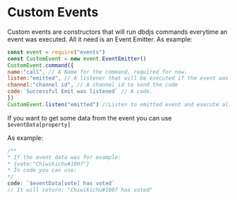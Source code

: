 # Custom Events

Custom events are constructors that will run dbdjs commands everytime an event was executed. All it need is an Event Emitter. As example:

```javascript
const event = require("events")
const CustomEvent = new event.EventEmitter()
CustomEvent.command({
name:"call", // A Name for the command, required for now.
listen:"emitted", // A listener that will be executed if the event was called/emitted
channel:"channel id", // A channel id to send the code
code:`Successful Emit was listened` // A code.
})
CustomEvent.listen("emitted") //Listen to emitted event and execute all commands that have "emitted" as the listen property
```

If you want to get some data from the event you can use `$eventData[property]`

As example:

```javascript
/**
* If the event data was for example:
* {vote:"Chïwikichu#1007"}
* In code you can use:
*/
code: `$eventData[vote] has voted`
// It will return: "Chïwikichu#1007 has voted"
```

